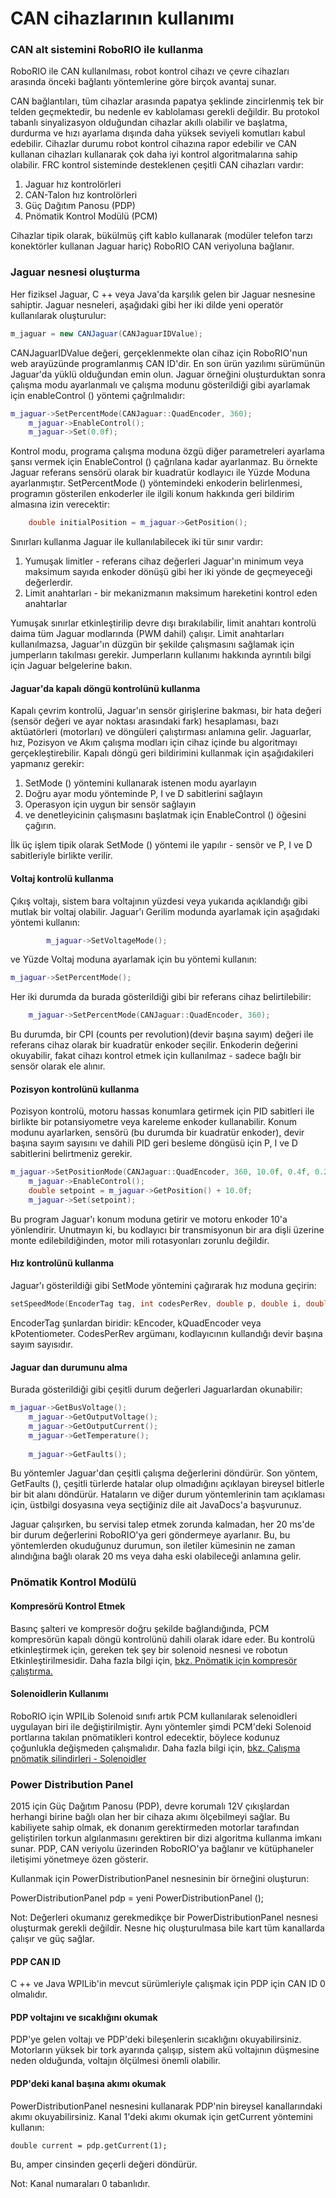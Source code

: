 # CAN cihazlarının kullanımı

### CAN alt sistemini RoboRIO ile kullanma

RoboRIO ile CAN kullanılması, robot kontrol cihazı ve çevre cihazları arasında önceki bağlantı yöntemlerine göre birçok avantaj sunar.

CAN bağlantıları, tüm cihazlar arasında papatya şeklinde zincirlenmiş tek bir telden geçmektedir, bu nedenle ev kablolaması gerekli değildir. Bu protokol tabanlı sinyalizasyon olduğundan cihazlar akıllı olabilir ve başlatma, durdurma ve hızı ayarlama dışında daha yüksek seviyeli komutları kabul edebilir. Cihazlar durumu robot kontrol cihazına rapor edebilir ve CAN kullanan cihazları kullanarak çok daha iyi kontrol algoritmalarına sahip olabilir. FRC kontrol sisteminde desteklenen çeşitli CAN cihazları vardır:

1. Jaguar hız kontrolörleri 
2. CAN-Talon hız kontrolörleri 
3. Güç Dağıtım Panosu \(PDP\) 
4. Pnömatik Kontrol Modülü \(PCM\)

Cihazlar tipik olarak, bükülmüş çift kablo kullanarak \(modüler telefon tarzı konektörler kullanan Jaguar hariç\) RoboRIO CAN veriyoluna bağlanır.

### Jaguar nesnesi oluşturma

Her fiziksel Jaguar, C ++ veya Java'da karşılık gelen bir Jaguar nesnesine sahiptir. Jaguar nesneleri, aşağıdaki gibi her iki dilde yeni operatör kullanılarak oluşturulur:

```java
m_jaguar = new CANJaguar(CANJaguarIDValue);
```

CANJaguarIDValue değeri, gerçeklenmekte olan cihaz için RoboRIO'nun web arayüzünde programlanmış CAN ID'dir. En son ürün yazılımı sürümünün Jaguar'da yüklü olduğundan emin olun. Jaguar örneğini oluşturduktan sonra çalışma modu ayarlanmalı ve çalışma modunu gösterildiği gibi ayarlamak için enableControl \(\) yöntemi çağrılmalıdır:

```cpp
m_jaguar->SetPercentMode(CANJaguar::QuadEncoder, 360);
	m_jaguar->EnableControl();
	m_jaguar->Set(0.0f);
```

Kontrol modu, programa çalışma moduna özgü diğer parametreleri ayarlama şansı vermek için EnableControl \(\) çağrılana kadar ayarlanmaz. Bu örnekte Jaguar referans sensörü olarak bir kuadratür kodlayıcı ile Yüzde Moduna ayarlanmıştır. SetPercentMode \(\) yöntemindeki enkoderin belirlenmesi, programın gösterilen enkoderler ile ilgili konum hakkında geri bildirim almasına izin verecektir:

```cpp
	double initialPosition = m_jaguar->GetPosition();
```

Sınırları kullanma Jaguar ile kullanılabilecek iki tür sınır vardır:



1. Yumuşak limitler - referans cihaz değerleri Jaguar'ın minimum veya maksimum sayıda enkoder dönüşü gibi her iki yönde de geçmeyeceği değerlerdir. 
2. Limit anahtarları - bir mekanizmanın maksimum hareketini kontrol eden anahtarlar

Yumuşak sınırlar etkinleştirilip devre dışı bırakılabilir, limit anahtarı kontrolü daima tüm Jaguar modlarında \(PWM dahil\) çalışır. Limit anahtarları kullanılmazsa, Jaguar'ın düzgün bir şekilde çalışmasını sağlamak için jumperların takılması gerekir. Jumperların kullanımı hakkında ayrıntılı bilgi için Jaguar belgelerine bakın.

#### Jaguar'da kapalı döngü kontrolünü kullanma

Kapalı çevrim kontrolü, Jaguar'ın sensör girişlerine bakması, bir hata değeri \(sensör değeri ve ayar noktası arasındaki fark\) hesaplaması, bazı aktüatörleri \(motorları\) ve döngüleri çalıştırması anlamına gelir. Jaguarlar, hız, Pozisyon ve Akım çalışma modları için cihaz içinde bu algoritmayı gerçekleştirebilir. Kapalı döngü geri bildirimini kullanmak için aşağıdakileri yapmanız gerekir:

1. SetMode \(\) yöntemini kullanarak istenen modu ayarlayın
2. Doğru ayar modu yönteminde P, I ve D sabitlerini sağlayın
3. Operasyon için uygun bir sensör sağlayın
4. ve denetleyicinin çalışmasını başlatmak için EnableControl \(\) öğesini çağırın.

İlk üç işlem tipik olarak SetMode \(\) yöntemi ile yapılır - sensör ve P, I ve D sabitleriyle birlikte verilir.

#### Voltaj kontrolü kullanma

Çıkış voltajı, sistem bara voltajının yüzdesi veya yukarıda açıklandığı gibi mutlak bir voltaj olabilir. Jaguar'ı Gerilim modunda ayarlamak için aşağıdaki yöntemi kullanın:



```cpp
		m_jaguar->SetVoltageMode();
```

ve Yüzde Voltaj moduna ayarlamak için bu yöntemi kullanın:

```cpp
m_jaguar->SetPercentMode();
```

Her iki durumda da burada gösterildiği gibi bir referans cihaz belirtilebilir:

```cpp
	m_jaguar->SetPercentMode(CANJaguar::QuadEncoder, 360);
```

Bu durumda, bir CPI \(counts per revolution\)\(devir başına sayım\) değeri ile referans cihaz olarak bir kuadratür enkoder seçilir. Enkoderin değerini okuyabilir, fakat cihazı kontrol etmek için kullanılmaz - sadece bağlı bir sensör olarak ele alınır. 

#### Pozisyon kontrolünü kullanma

Pozisyon kontrolü, motoru hassas konumlara getirmek için PID sabitleri ile birlikte bir potansiyometre veya kareleme enkoder kullanabilir. Konum modunu ayarlarken, sensörü \(bu durumda bir kuadratür enkoder\), devir başına sayım sayısını ve dahili PID geri besleme döngüsü için P, I ve D sabitlerini belirtmeniz gerekir.

```cpp
m_jaguar->SetPositionMode(CANJaguar::QuadEncoder, 360, 10.0f, 0.4f, 0.2f);
	m_jaguar->EnableControl();
	double setpoint = m_jaguar->GetPosition() + 10.0f;
	m_jaguar->Set(setpoint);
```

Bu program Jaguar'ı konum moduna getirir ve motoru enkoder 10'a yönlendirir. Unutmayın ki, bu kodlayıcı bir transmisyonun bir ara dişli üzerine monte edilebildiğinden, motor mili rotasyonları zorunlu değildir.

#### Hız kontrolünü kullanma

Jaguar'ı gösterildiği gibi SetMode yöntemini çağırarak hız moduna geçirin:

```cpp
setSpeedMode(EncoderTag tag, int codesPerRev, double p, double i, double d)
```

EncoderTag şunlardan biridir: kEncoder, kQuadEncoder veya kPotentiometer. CodesPerRev argümanı, kodlayıcının kullandığı devir başına sayım sayısıdır.

#### Jaguar dan durumunu alma

Burada gösterildiği gibi çeşitli durum değerleri Jaguarlardan okunabilir:

```cpp
m_jaguar->GetBusVoltage();
	m_jaguar->GetOutputVoltage();
	m_jaguar->GetOutputCurrent();
	m_jaguar->GetTemperature();
	
	m_jaguar->GetFaults();
```

Bu yöntemler Jaguar'dan çeşitli çalışma değerlerini döndürür. Son yöntem, GetFaults \(\), çeşitli türlerde hatalar olup olmadığını açıklayan bireysel bitlerle bir bit alanı döndürür. Hataların ve diğer durum yöntemlerinin tam açıklaması için, üstbilgi dosyasına veya seçtiğiniz dile ait JavaDocs'a başvurunuz.

Jaguar çalışırken, bu servisi talep etmek zorunda kalmadan, her 20 ms'de bir durum değerlerini RoboRIO'ya geri göndermeye ayarlanır. Bu, bu yöntemlerden okuduğunuz durumun, son iletiler kümesinin ne zaman alındığına bağlı olarak 20 ms veya daha eski olabileceği anlamına gelir.

### Pnömatik Kontrol Modülü

#### Kompresörü Kontrol Etmek

Basınç şalteri ve kompresör doğru şekilde bağlandığında, PCM kompresörün kapalı döngü kontrolünü dahili olarak idare eder. Bu kontrolü etkinleştirmek için, gereken tek şey bir solenoid nesnesi ve robotun Etkinleştirilmesidir. Daha fazla bilgi için, [bkz. Pnömatik için kompresör çalıştırma.](http://wpilib.screenstepslive.com/s/currentCS/m/cpp/l/241865-operating-a-compressor-for-pneumatics)

#### Solenoidlerin Kullanımı

RoboRIO için WPILib Solenoid sınıfı artık PCM kullanılarak selenoidleri uygulayan biri ile değiştirilmiştir. Aynı yöntemler şimdi PCM'deki Solenoid portlarına takılan pnömatikleri kontrol edecektir, böylece kodunuz çoğunlukla değişmeden çalışmalıdır. Daha fazla bilgi için, [bkz. Çalışma pnömatik silindirleri - Solenoidler](http://wpilib.screenstepslive.com/s/currentCS/m/cpp/l/241866-operating-pneumatic-cylinders-solenoids)



### Power Distribution Panel

2015 için Güç Dağıtım Panosu \(PDP\), devre korumalı 12V çıkışlardan herhangi birine bağlı olan her bir cihaza akımı ölçebilmeyi sağlar. Bu kabiliyete sahip olmak, ek donanım gerektirmeden motorlar tarafından geliştirilen torkun algılanmasını gerektiren bir dizi algoritma kullanma imkanı sunar. PDP, CAN veriyolu üzerinden RoboRIO'ya bağlanır ve kütüphaneler iletişimi yönetmeye özen gösterir.

Kullanmak için PowerDistributionPanel nesnesinin bir örneğini oluşturun:

PowerDistributionPanel pdp = yeni PowerDistributionPanel \(\);

Not: Değerleri okumanız gerekmedikçe bir PowerDistributionPanel nesnesi oluşturmak gerekli değildir. Nesne hiç oluşturulmasa bile kart tüm kanallarda çalışır ve güç sağlar.

#### PDP CAN ID

C ++ ve Java WPILib'in mevcut sürümleriyle çalışmak için PDP için CAN ID 0 olmalıdır.

#### PDP voltajını ve sıcaklığını okumak

PDP'ye gelen voltajı ve PDP'deki bileşenlerin sıcaklığını okuyabilirsiniz. Motorların yüksek bir tork ayarında çalışıp, sistem akü voltajının düşmesine neden olduğunda, voltajın ölçülmesi önemli olabilir.

#### PDP'deki kanal başına akımı okumak

PowerDistributionPanel nesnesini kullanarak PDP'nin bireysel kanallarındaki akımı okuyabilirsiniz. Kanal 1'deki akımı okumak için getCurrent yöntemini kullanın:

`double current = pdp.getCurrent(1);`

Bu, amper cinsinden geçerli değeri döndürür.

Not: Kanal numaraları 0 tabanlıdır.

